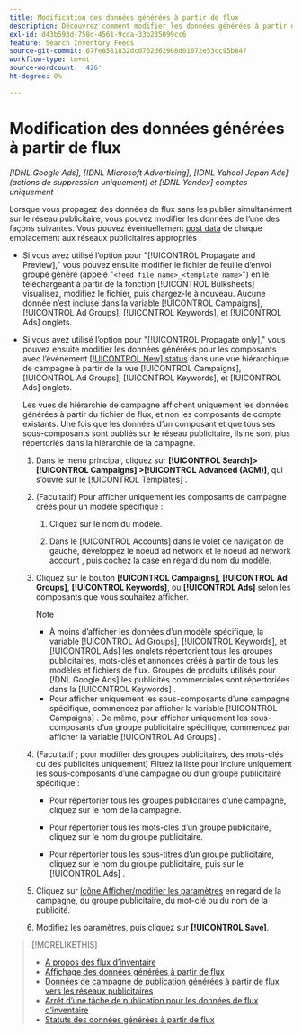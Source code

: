 ```yaml
---
title: Modification des données générées à partir de flux
description: Découvrez comment modifier les données générées à partir de flux de données d’inventaire.
exl-id: d43b593d-758d-4561-9cda-33b235099cc6
feature: Search Inventory Feeds
source-git-commit: 67fe8581832dc0762d62908d01672e53cc95b847
workflow-type: tm+mt
source-wordcount: '426'
ht-degree: 0%

---
```


# Modification des données générées à partir de flux

*[!DNL Google Ads], [!DNL Microsoft Advertising], [!DNL Yahoo! Japan Ads] (actions de suppression uniquement) et [!DNL Yandex] comptes uniquement*

Lorsque vous propagez des données de flux sans les publier simultanément sur le réseau publicitaire, vous pouvez modifier les données de l’une des façons suivantes. Vous pouvez éventuellement [post data](propagated-data-post.md) de chaque emplacement aux réseaux publicitaires appropriés :

* Si vous avez utilisé l’option pour &quot;[!UICONTROL Propagate and Preview],&quot; vous pouvez ensuite modifier le fichier de feuille d’envoi groupé généré (appelé &quot;`<feed file name>_<template name>`&quot;) en le téléchargeant à partir de la fonction [!UICONTROL Bulksheets] visualisez, modifiez le fichier, puis chargez-le à nouveau. Aucune donnée n’est incluse dans la variable [!UICONTROL Campaigns], [!UICONTROL Ad Groups], [!UICONTROL Keywords], et [!UICONTROL Ads] onglets.

* Si vous avez utilisé l’option pour &quot;[!UICONTROL Propagate only],&quot; vous pouvez ensuite modifier les données générées pour les composants avec l’événement [[!UICONTROL New] status](propagated-data-status.md) dans une vue hiérarchique de campagne à partir de la vue [!UICONTROL Campaigns], [!UICONTROL Ad Groups], [!UICONTROL Keywords], et [!UICONTROL Ads] onglets.

  Les vues de hiérarchie de campagne affichent uniquement les données générées à partir du fichier de flux, et non les composants de compte existants. Une fois que les données d’un composant et que tous ses sous-composants sont publiés sur le réseau publicitaire, ils ne sont plus répertoriés dans la hiérarchie de la campagne.

   1. Dans le menu principal, cliquez sur **[!UICONTROL Search]> [!UICONTROL Campaigns] >[!UICONTROL Advanced (ACM)]**, qui s’ouvre sur le [!UICONTROL Templates] .

   1. (Facultatif) Pour afficher uniquement les composants de campagne créés pour un modèle spécifique :

      1. Cliquez sur le nom du modèle.

      1. Dans le [!UICONTROL Accounts] dans le volet de navigation de gauche, développez le noeud ad network et le noeud ad network account , puis cochez la case en regard du nom du modèle.

   1. Cliquez sur le bouton **[!UICONTROL Campaigns]**, **[!UICONTROL Ad Groups]**, **[!UICONTROL Keywords]**, ou **[!UICONTROL Ads]** selon les composants que vous souhaitez afficher.

      >[!NOTE]
      >
      >* À moins d’afficher les données d’un modèle spécifique, la variable [!UICONTROL Ad Groups], [!UICONTROL Keywords], et [!UICONTROL Ads] les onglets répertorient tous les groupes publicitaires, mots-clés et annonces créés à partir de tous les modèles et fichiers de flux. Groupes de produits utilisés pour [!DNL Google Ads] les publicités commerciales sont répertoriées dans la [!UICONTROL Keywords] .
      >* Pour afficher uniquement les sous-composants d’une campagne spécifique, commencez par afficher la variable [!UICONTROL Campaigns] . De même, pour afficher uniquement les sous-composants d’un groupe publicitaire spécifique, commencez par afficher la variable [!UICONTROL Ad Groups] .

   1. (Facultatif ; pour modifier des groupes publicitaires, des mots-clés ou des publicités uniquement) Filtrez la liste pour inclure uniquement les sous-composants d’une campagne ou d’un groupe publicitaire spécifique :

      * Pour répertorier tous les groupes publicitaires d’une campagne, cliquez sur le nom de la campagne.

      * Pour répertorier tous les mots-clés d’un groupe publicitaire, cliquez sur le nom du groupe publicitaire.

      * Pour répertorier tous les sous-titres d’un groupe publicitaire, cliquez sur le nom du groupe publicitaire, puis sur le [!UICONTROL Ads] .

   1. Cliquez sur [Icône Afficher/modifier les paramètres](/help/search-social-commerce/assets/settings.png "Icône Afficher/modifier les paramètres") en regard de la campagne, du groupe publicitaire, du mot-clé ou du nom de la publicité.

   1. Modifiez les paramètres, puis cliquez sur **[!UICONTROL Save]**.

>[!MORELIKETHIS]
>
>* [À propos des flux d’inventaire](inventory-feeds-about.md)
>* [Affichage des données générées à partir de flux](propagated-data-view.md)
>* [Données de campagne de publication générées à partir de flux vers les réseaux publicitaires](propagated-data-post.md)
>* [Arrêt d’une tâche de publication pour les données de flux d’inventaire](stop-job.md)
>* [Statuts des données générées à partir de flux](propagated-data-status.md)
